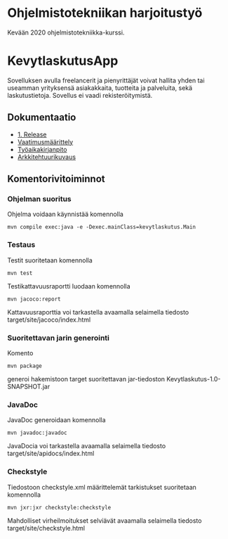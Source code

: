 # Ohjelmistotekniikan harjoitustyö

Kevään 2020 ohjelmistotekniikka-kurssi.

# KevytlaskutusApp

Sovelluksen avulla freelancerit ja pienyrittäjät voivat hallita yhden tai useamman yrityksensä asiakakkaita, tuotteita ja palveluita, sekä laskutustietoja. Sovellus ei vaadi rekisteröitymistä.

## Dokumentaatio

- [1. Release](/releases/tag/viikko5)
- [Vaatimusmäärittely](/dokumentaatio/vaatimusmaarittely.md)
- [Työaikakirjanpito](/dokumentaatio/tuntikirjanpito.md)
- [Arkkitehtuurikuvaus](/dokumentaatio/arkkitehtuuri.md)

## Komentorivitoiminnot

### Ohjelman suoritus

Ohjelma voidaan käynnistää komennolla

`mvn compile exec:java -e -Dexec.mainClass=kevytlaskutus.Main` 

### Testaus

Testit suoritetaan komennolla

`mvn test`

Testikattavuusraportti luodaan komennolla

`mvn jacoco:report`

Kattavuusraporttia voi tarkastella avaamalla selaimella tiedosto target/site/jacoco/index.html

### Suoritettavan jarin generointi

Komento

`mvn package`

generoi hakemistoon target suoritettavan jar-tiedoston Kevytlaskutus-1.0-SNAPSHOT.jar

### JavaDoc

JavaDoc generoidaan komennolla

`mvn javadoc:javadoc`

JavaDocia voi tarkastella avaamalla selaimella tiedosto target/site/apidocs/index.html

### Checkstyle

Tiedostoon checkstyle.xml määrittelemät tarkistukset suoritetaan komennolla

`mvn jxr:jxr checkstyle:checkstyle`

Mahdolliset virheilmoitukset selviävät avaamalla selaimella tiedosto target/site/checkstyle.html